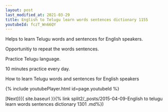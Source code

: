 ```yaml
---
layout: post
last_modified_at: 2021-03-29
title: English to Telugu learn words sentences dictionary 1155 
youtubeId: fczT_Wn66QY
---
```

 
 
Helps to learn Telugu words and sentences for English speakers.

Opportunitiy to repeat the words sentences. 

Practice Telugu language. 
 
10 minutes practice every day. 
 
How to learn Telugu words and sentences for English speakers 
 
{% include youtubePlayer.html id=page.youtubeId %}
 
 
[Next]({{ site.baseurl }}{% link  split2/_posts/2015-04-09-English to telugu learn words sentences dictionary 1301 .md%})
 

